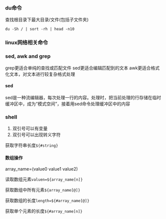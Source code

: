 ### du命令
查找根目录下最大目录/文件(包括子文件夹)

`du -Sh / | sort -rh | head -n10`


### linux网络相关命令
#### 


### sed, awk and grep
grep更适合单纯的查找或匹配文件
sed更适合编辑匹配到的文本
awk更适合格式化文本，对文本进行较复杂格式处理

#### sed
sed是一种流编辑器，每次处理一行的内容。处理时，把当前处理的行存储在临时缓冲区中，成为“模式空间”，接着用sed命令处理缓冲区中的内容


### shell
1. 双引号可以有变量
2. 双引号可以出现转义字符

获取字符串长度`${#string}`

#### 数组操作
array_name=(value0 value1 value2)

读取数组元素`valuen=${array_name[n]}`

获取数组中所有元素`${array_name[@]}`

获取数组的长度`length=${#array_name[@]}`

获取单个元素的长度`${#array_name[n]}`




